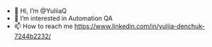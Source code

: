 - 👋 Hi, I’m @YuliiaQ
- 👀 I’m interested in Automation QA
- 📫 How to reach me https://www.linkedin.com/in/yuliia-denchuk-7244b2232/

<!---
YuliiaQ/YuliiaQ is a ✨ special ✨ repository because its `README.md` (this file) appears on your GitHub profile.
You can click the Preview link to take a look at your changes.
--->
